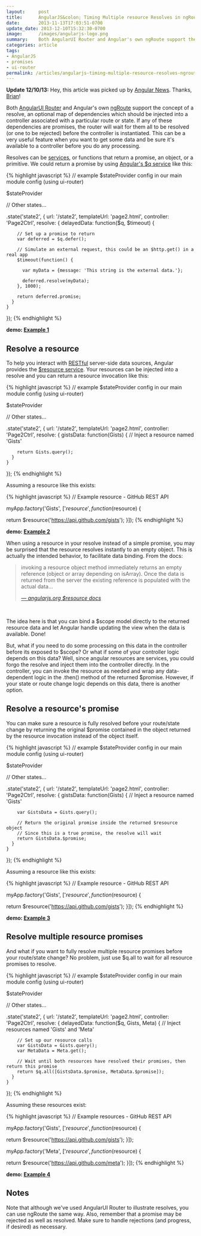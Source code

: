 ```yaml
---
layout:     post
title:      AngularJS&colon; Timing Multiple resource Resolves in ngRoute and ui-router
date:       2013-11-13T17:03:51-0700
update_date: 2013-12-10T15:32:30-0700
image:      /images/angularjs-logo.png
summary:    Both AngularUI Router and Angular's own ngRoute support the concept of a resolve, an optional map of dependencies which should be injected into a controller associated with a particular state. Let's look at how we can resolve multiple external resource calls before transitioning to a new state.
categories: article
tags:
- AngularJS
- promises
- ui-router
permalink: /articles/angularjs-timing-multiple-resource-resolves-ngroute-and-ui-router
---
```


<p><b>Update 12/10/13:</b> Hey, this article was picked up by <a href="https://twitter.com/AngularJS_News" target="_blank">Angular News</a>. Thanks, <a href="https://twitter.com/brianpetro_" target="_blank">Brian</a>!</p>
<p>Both <a href="https://github.com/angular-ui/ui-router/wiki" target="_blank">AngularUI Router</a> and Angular&#39;s own <a href="http://docs.angularjs.org/api/ngRoute" target="_blank">ngRoute</a> support the concept of a resolve,&nbsp;an optional map of dependencies which should be injected into a controller associated with a particular route or state. If any of these dependencies are promises, the router will wait for them all to be resolved (or one to be rejected) before the controller is instantiated.&nbsp;This can be a very useful feature when you want to get some data and be sure it&#39;s available to a controller before you do any processing.</p>
<p>Resolves can be <a href="http://docs.angularjs.org/guide/dev_guide.services.understanding_services" target="_blank">services</a>, or functions that return a promise, an object, or a primitive. We could return a promise by using&nbsp;<a href="http://docs.angularjs.org/api/ng.$q" target="_blank">Angular&#39;s $q service</a>&nbsp;like this:</p>

{% highlight javascript %}
// example $stateProvider config in our main module config (using ui-router)

$stateProvider

  // Other states...

  .state('state2', {
    url: '/state2',
    templateUrl: 'page2.html',
    controller: 'Page2Ctrl',
    resolve: {
      delayedData: function($q, $timeout) {

        // Set up a promise to return
        var deferred = $q.defer();

        // Simulate an external request, this could be an $http.get() in a real app
        $timeout(function() {

          var myData = {message: 'This string is the external data.'};

          deferred.resolve(myData);
        }, 1000);

        return deferred.promise;
      }
    }
  });
{% endhighlight %}

<p><strong>demo:&nbsp;<a href="http://embed.plnkr.co/d5bJZpT0lhxFC92ZdAnz/preview" target="_blank">Example 1</a></strong></p>
<h2>Resolve a resource</h2>
<p>To help you interact with <a href="http://en.wikipedia.org/wiki/Representational_State_Transfer">RESTful</a> server-side data sources, Angular provides the <a href="http://docs.angularjs.org/api/ngResource.$resource" target="_blank">$resource service</a>. Your resources can be injected into a resolve and you can return a resource invocation like this:</p>
{% highlight javascript %}
// example $stateProvider config in our main module config (using ui-router)

$stateProvider

  // Other states...

  .state('state2', {
    url: '/state2',
    templateUrl: 'page2.html',
    controller: 'Page2Ctrl',
    resolve: {
      gistsData: function(Gists) { // Inject a resource named 'Gists'

        return Gists.query();
      }
    }
  });
{% endhighlight %}

<p>Assuming a resource like this exists:</p>
{% highlight javascript %}
// Example resource - GitHub REST API

myApp.factory('Gists', ['$resource', function ($resource) {

  return $resource('https://api.github.com/gists');
}]);
{% endhighlight %}

<p><strong>demo:&nbsp;<a href="http://embed.plnkr.co/DPyCkcHXXsFMUKbo32Oe/preview" target="_blank">Example 2</a></strong></p>
<p>When using a resource in your resolve instead of a simple promise, you may be surprised that the resource resolves instantly to an empty object. This is actually the intended behavior, to facilitate data binding. From the docs:</p>
<blockquote><p>invoking a resource object method immediately returns an empty reference (object or array depending on isArray). Once the data is returned from the server the existing reference is populated with the actual data...</p>
<footer><cite><a href="http://docs.angularjs.org/api/ngResource.$resource" target="_blank">&mdash; angularjs.org $resource docs</a></cite></footer></blockquote>
<p>&nbsp;</p>
<p>The idea here is that you can bind a $scope model directly to the returned resource data and let Angular handle updating the view when the data is available. Done!</p>
<p>But, what if you need to do some processing on this data in the controller before its exposed to $scope? Or what if some of your controller logic depends on this data? Well, since angular resources are services, you could forgo the resolve and inject them into the controller directly. In the controller, you can invoke the resource as needed and wrap any data-dependent logic in the .then() method of the returned $promise. However, if your state or route change logic depends on this data, there is another option.</p>
<h2>Resolve a resource&#39;s promise</h2>
<p>You can make sure a resource is fully resolved before your route/state change by returning the original $promise contained in the object returned by the resource invocation instead of the object itself.</p>
{% highlight javascript %}
// example $stateProvider config in our main module config (using ui-router)

$stateProvider

  // Other states...

  .state('state2', {
    url: '/state2',
    templateUrl: 'page2.html',
    controller: 'Page2Ctrl',
    resolve: {
      gistsData: function(Gists) { // Inject a resource named 'Gists'

        var GistsData = Gists.query();

        // Return the original promise inside the returned $resource object
        // Since this is a true promise, the resolve will wait
        return GistsData.$promise;
      }
    }
  });
{% endhighlight %}

<p>Assuming a resource like this exists:</p>
{% highlight javascript %}
// Example resource - GitHub REST API

myApp.factory('Gists', ['$resource', function ($resource) {

  return $resource('https://api.github.com/gists');
}]);
{% endhighlight %}

<p><strong>demo:&nbsp;<a href="http://embed.plnkr.co/GudLBQP0INk6CVF04gWr/preview" target="_blank">Example 3</a></strong></p>
<h2>Resolve multiple resource promises</h2>
<p>And what if you want to fully resolve multiple resource promises before your route/state change? No problem, just use $q.all to wait for all resource promises to resolve.</p>
{% highlight javascript %}
// example $stateProvider config in our main module config (using ui-router)

$stateProvider

  // Other states...

  .state('state2', {
    url: '/state2',
    templateUrl: 'page2.html',
    controller: 'Page2Ctrl',
    resolve: {
      delayedData: function($q, Gists, Meta) { // Inject resources named 'Gists' and 'Meta'

        // Set up our resource calls
        var GistsData = Gists.query();
        var MetaData = Meta.get();

        // Wait until both resources have resolved their promises, then return this promise
        return $q.all([GistsData.$promise, MetaData.$promise]);
      }
    }
  });
{% endhighlight %}

<p>Assuming these resources exist:</p>
{% highlight javascript %}
// Example resources - GitHub REST API

myApp.factory('Gists', ['$resource', function ($resource) {

  return $resource('https://api.github.com/gists');
}]);

myApp.factory('Meta', ['$resource', function ($resource) {

  return $resource('https://api.github.com/meta');
}]);
{% endhighlight %}

<p><strong>demo:&nbsp;<a href="http://embed.plnkr.co/LZad4ZyEYjrbKiTPbAwu/preview" target="_blank">Example 4</a></strong></p>
<h2>Notes</h2>
<p>Note that although we've used AngularUI Router to illustrate resolves, you can use ngRoute the same way. Also, remember that a promise may be rejected as well as resolved. Make sure to handle rejections (and progress, if desired) as necessary.</p>